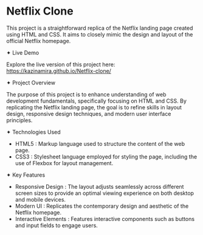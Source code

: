 # Netflix Clone

This project is a straightforward replica of the Netflix landing page created using HTML and CSS. It aims to closely mimic the design and layout of the official Netflix homepage.

✦ Live Demo

Explore the live version of this project here: https://kazinamira.github.io/Netflix-clone/

✦ Project Overview

The purpose of this project is to enhance understanding of web development fundamentals, specifically focusing on HTML and CSS. By replicating the Netflix landing page, the goal is to refine skills in layout design, responsive design techniques, and modern user interface principles.

✦ Technologies Used

- HTML5 : Markup language used to structure the content of the web page.
- CSS3 : Stylesheet language employed for styling the page, including the use of Flexbox for layout management.

✦ Key Features

- Responsive Design : The layout adjusts seamlessly across different screen sizes to provide an optimal viewing experience on both desktop and mobile devices.
- Modern UI : Replicates the contemporary design and aesthetic of the Netflix homepage.
- Interactive Elements : Features interactive components such as buttons and input fields to engage users.
